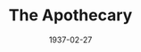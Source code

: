 ---
title: The Apothecary
date: 1937-02-27
closing_date:
layout: productions
playbill:
Theatre: Theatre Jacksonville
cast:
- Pierrette: Margaret Hunter
- Pierrot: Will Shapiro
- Punchinello: Wolcott Prior
crew:
- Scenery: Billy Dishinger
- Lighting: Cliffard Lowe
- Props:
  - Frances Coleman
  - Mrs. Holden Blackwell
- Prompter: Grace Seagraves
- Publicity: Helen Gray
- Director: Douglas Haygood
orchestra:
external_links:
---